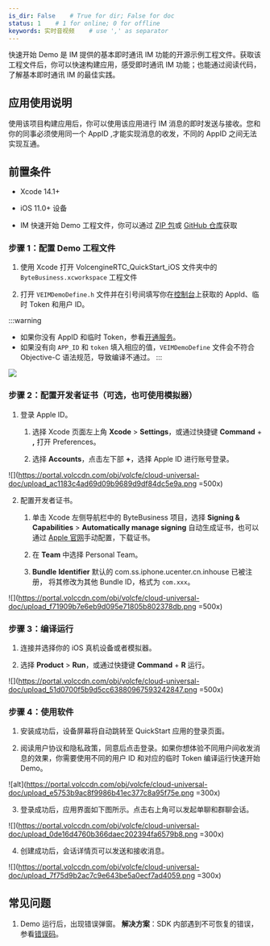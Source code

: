```yaml
---
is_dir: False    # True for dir; False for doc
status: 1    # 1 for online; 0 for offline
keywords: 实时音视频    # use ',' as separator
---
```


快速开始 Demo 是 IM 提供的基本即时通讯 IM 功能的开源示例工程文件。获取该工程文件后，你可以快速构建应用，感受即时通讯 IM 功能；也能通过阅读代码，了解基本即时通讯 IM 的最佳实践。

## 应用使用说明

使用该项目构建应用后，你可以使用该应用进行 IM 消息的即时发送与接收。您和你的同事必须使用同一个 AppID ,才能实现消息的收发，不同的 AppID 之间无法实现互通。

## 前置条件

- Xcode 14.1+
	
- iOS 11.0+ 设备
	
- IM 快速开始 Demo 工程文件，你可以通过 [ZIP 包](https://www.volcengine.com/docs/6348/273865#%E4%B8%8B%E8%BD%BD%E5%BF%AB%E9%80%9F%E5%BC%80%E5%A7%8B-demo)或 [GitHub 仓库](https://github.com/volcengine/VolcEngineIM/tree/main/iOS/QuickStart\_Demo)获取
	

### **步骤 1：配置 Demo 工程文件**

1. 使用 Xcode 打开 VolcengineRTC_QuickStart_iOS 文件夹中的 `ByteBusiness.xcworkspace` 工程文件
	
2. 打开 `VEIMDemoDefine.h` 文件并在引号间填写你在[控制台](https://console.volcengine.com/rtc/im/appManage)上获取的 AppId、临时 Token 和用户 ID。

:::warning
 - 如果你没有 AppID 和临时 Token，参看[开通服务](https://www.volcengine.com/docs/6348/291042)。
 - 如果没有向 `APP_ID` 和 `token` 填入相应的值，`VEIMDemoDefine` 文件会不符合 Objective-C 语法规范，导致编译不通过。
:::

![](https://portal.volccdn.com/obj/volcfe/cloud-universal-doc/upload_9a82d849843a47c40b7dcef201f96a69.png)

### **步骤 2：配置开发者证书（可选，也可使用模拟器）**

1. 登录 Apple ID。
	1. 选择 Xcode 页面左上角 **Xcode** > **Settings**，或通过快捷键 **Command** + **,**  打开 Preferences。
		
	2. 选择 **Accounts**，点击左下部 **+**，选择 Apple ID 进行账号登录。
		

![](https://portal.volccdn.com/obj/volcfe/cloud-universal-doc/upload_ac1183c4ad69d09b9689d9df84dc5e9a.png =500x)

2. 配置开发者证书。
	1. 单击 Xcode 左侧导航栏中的 ByteBusiness 项目，选择 **Signing & Capabilities** > **Automatically manage signing** 自动生成证书，也可以通过 [Apple 官网](https://developer.apple.com/)手动配置，下载证书。
		
	2. 在 **Team** 中选择 Personal Team。
		
	3. **Bundle** **Identifier** 默认的 com.ss.iphone.ucenter.cn.inhouse 已被注册， 将其修改为其他 Bundle ID，格式为 `com.xxx`。
		

![](https://portal.volccdn.com/obj/volcfe/cloud-universal-doc/upload_f71909b7e6eb9d095e71805b802378db.png =500x)

### **步骤 3：编译运行**

1. 连接并选择你的 iOS 真机设备或者模拟器。
	
2. 选择 **Product** > **Run**，或通过快捷键 **Command** + **R** 运行。
	

![](https://portal.volccdn.com/obj/volcfe/cloud-universal-doc/upload_51d0700f5b9d5cc63880967593242847.png =500x)

### 步骤 4：使用软件

1. 安装成功后，设备屏幕将自动跳转至 QuickStart 应用的登录页面。
	
2. 阅读用户协议和隐私政策，同意后点击登录。如果你想体验不同用户间收发消息的效果，你需要使用不同的用户 ID 和对应的临时 Token 编译运行快速开始 Demo。

![alt](https://portal.volccdn.com/obj/volcfe/cloud-universal-doc/upload_e5753b9ac8f9986b41ec377c8a95f75e.png =300x)
	
3. 登录成功后，应用界面如下图所示。点击右上角可以发起单聊和群聊会话。

![](https://portal.volccdn.com/obj/volcfe/cloud-universal-doc/upload_0de16d4760b366daec202394fa6579b8.png =300x)

4. 创建成功后，会话详情页可以发送和接收消息。
	

![](https://portal.volccdn.com/obj/volcfe/cloud-universal-doc/upload_7f75d9b2ac7c9e643be5a0ecf7ad4059.png =300x)

## 常见问题

1. Demo 运行后，出现错误弹窗。 
**解决方案**：SDK 内部遇到不可恢复的错误，参看[错误码](https://www.volcengine.com/docs/6348/293485)。
